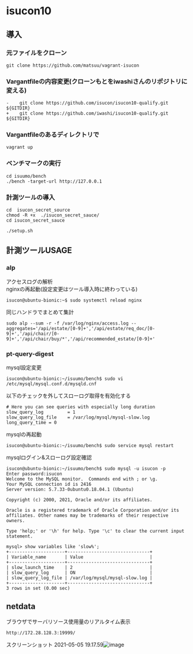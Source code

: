 # isucon10

## 導入  
### 元ファイルをクローン  
`git clone https://github.com/matsuu/vagrant-isucon`

### Vargantfileの内容変更(クローンもとをiwashiさんのリポジトリに変える)  
```
-    git clone https://github.com/isucon/isucon10-qualify.git ${GITDIR}  
+    git clone https://github.com/iwashi/isucon10-qualify.git ${GITDIR}
```

### Vargantfileのあるディレクトリで  
`vagrant up`

### ベンチマークの実行  
```sudo -i -u isucon  
cd isuumo/bench  
./bench -target-url http://127.0.0.1
```

### 計測ツールの導入
```
cd 	isucon_secret_source
chmod -R +x  ./isucon_secret_sauce/
cd isucon_secret_sauce

./setup.sh
```


## 計測ツールUSAGE
### alp
アクセスログの解析  
nginxの再起動(設定変更はツール導入時に終わっている)
```
isucon@ubuntu-bionic:~$ sudo systemctl reload nginx
```

同じハンドラでまとめて集計
```
sudo alp --sum -r -f /var/log/nginx/access.log --aggregates='/api/estate/[0-9]+','/api/estate/req_doc/[0-9]+','/api/chair/[0-9]+','/api/chair/buy/*','/api/recommended_estate/[0-9]+'
```

### pt-query-digest
mysql設定変更
```
isucon@ubuntu-bionic:~/isuumo/bench$ sudo vi  /etc/mysql/mysql.conf.d/mysqld.cnf
```
以下のチェックを外してスローログ取得を有効化する
```
# Here you can see queries with especially long duration
slow_query_log         = 1
slow_query_log_file    = /var/log/mysql/mysql-slow.log
long_query_time = 0
```

mysqlの再起動
```
isucon@ubuntu-bionic:~/isuumo/bench$ sudo service mysql restart
```


mysqlログイン&スローログ設定確認
```
isucon@ubuntu-bionic:~/isuumo/bench$ sudo mysql -u isucon -p
Enter password:isucon
Welcome to the MySQL monitor.  Commands end with ; or \g.
Your MySQL connection id is 2416
Server version: 5.7.33-0ubuntu0.18.04.1 (Ubuntu)

Copyright (c) 2000, 2021, Oracle and/or its affiliates.

Oracle is a registered trademark of Oracle Corporation and/or its
affiliates. Other names may be trademarks of their respective
owners.

Type 'help;' or '\h' for help. Type '\c' to clear the current input statement.

mysql> show variables like 'slow%';
+---------------------+-------------------------------+
| Variable_name       | Value                         |
+---------------------+-------------------------------+
| slow_launch_time    | 2                             |
| slow_query_log      | ON                            |
| slow_query_log_file | /var/log/mysql/mysql-slow.log |
+---------------------+-------------------------------+
3 rows in set (0.00 sec)
```


## netdata
ブラウザでサーバリソース使用量のリアルタイム表示
```
http://172.28.128.3:19999/
```
スクリーンショット 2021-05-05 19.17.59![image](https://user-images.githubusercontent.com/82875507/117127157-b36ffe80-add6-11eb-97d2-b0ad4273ff4b.png)


